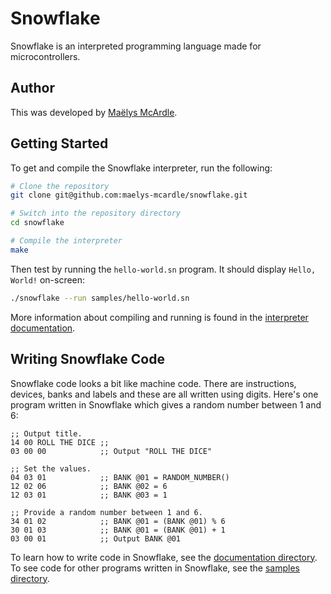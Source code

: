 # Snowflake

Snowflake is an interpreted programming language made for microcontrollers.

## Author

This was developed by [Maëlys McArdle][1].

## Getting Started

To get and compile the Snowflake interpreter, run the following:

```sh
# Clone the repository
git clone git@github.com:maelys-mcardle/snowflake.git

# Switch into the repository directory
cd snowflake

# Compile the interpreter
make
```

Then test by running the `hello-world.sn` program. It should display
`Hello, World!` on-screen:

```sh
./snowflake --run samples/hello-world.sn
```

More information about compiling and running is 
found in the [interpreter documentation][2].

## Writing Snowflake Code

Snowflake code looks a bit like machine code. There are instructions, devices,
banks and labels and these are all written using digits. Here's one program
written in Snowflake which gives a random number between 1 and 6:

```
;; Output title.
14 00 ROLL THE DICE ;;
03 00 00            ;; Output "ROLL THE DICE"

;; Set the values.
04 03 01            ;; BANK @01 = RANDOM_NUMBER()
12 02 06            ;; BANK @02 = 6
12 03 01            ;; BANK @03 = 1

;; Provide a random number between 1 and 6.
34 01 02            ;; BANK @01 = (BANK @01) % 6
30 01 03            ;; BANK @01 = (BANK @01) + 1
03 00 01            ;; Output BANK @01
```

To learn how to write code in Snowflake, see the [documentation directory][3].
To see code for other programs written in Snowflake, see the [samples directory][4].

[1]: https://www.maelys.bio/
[2]: docs/interpreter.md
[3]: docs/
[4]: samples/

